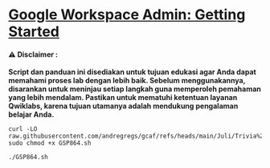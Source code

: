 #  [Google Workspace Admin: Getting Started](https://www.youtube.com/watch?v=Ao9rcAthJjQ)


#### ⚠️ Disclaimer :
**Script dan panduan ini disediakan untuk tujuan edukasi agar Anda dapat memahami proses lab dengan lebih baik. Sebelum menggunakannya, disarankan untuk meninjau setiap langkah guna memperoleh pemahaman yang lebih mendalam. Pastikan untuk mematuhi ketentuan layanan Qwiklabs, karena tujuan utamanya adalah mendukung pengalaman belajar Anda.**

```
curl -LO raw.githubusercontent.com/andregregs/gcaf/refs/heads/main/Juli/Trivia%20W3/Redacting%20Critical%20Data%20with%20Sensitive%20Data%20Protection/GSP864.sh
sudo chmod +x GSP864.sh

./GSP864.sh
```